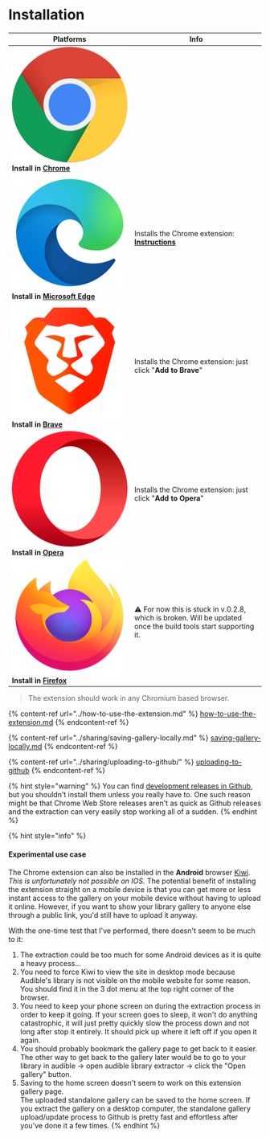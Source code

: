 # Installation

| Platforms                                                                                                                                                                                                  | Info                                                                                                            |
| ---------------------------------------------------------------------------------------------------------------------------------------------------------------------------------------------------------- | --------------------------------------------------------------------------------------------------------------- |
| <img src="../.gitbook/assets/chrome.png" alt="" data-size="line">  **Install in** [**Chrome**](https://chrome.google.com/webstore/detail/audible-library-extractor/deifcolkciolkllaikijldnjeloeaall)       |                                                                                                                 |
| <img src="../.gitbook/assets/edge.png" alt="" data-size="line">  **Install in** [**Microsoft Edge**](https://chrome.google.com/webstore/detail/audible-library-extractor/deifcolkciolkllaikijldnjeloeaall) | Installs the Chrome extension: [**Instructions**](edge-installation-instructions.md)                            |
| <img src="../.gitbook/assets/brave.png" alt="" data-size="line"> **Install in** [**Brave**](https://chrome.google.com/webstore/detail/audible-library-extractor/deifcolkciolkllaikijldnjeloeaall)          | Installs the Chrome extension: just click "**Add to Brave**"                                                    |
| <img src="../.gitbook/assets/opera.png" alt="" data-size="line">  **Install in** [**Opera**](https://chrome.google.com/webstore/detail/audible-library-extractor/deifcolkciolkllaikijldnjeloeaall)         | Installs the Chrome extension: just click "**Add to Opera**"                                                    |
| <img src="../.gitbook/assets/firefox.png" alt="" data-size="line">  **Install in** [**Firefox**](https://addons.mozilla.org/en-US/firefox/addon/audible-library-extractor/)                                | ⚠️ For now this is stuck in v.0.2.8, which is broken. Will be updated once the build tools start supporting it. |

> The extension should work in any Chromium based browser.&#x20;

{% content-ref url="../how-to-use-the-extension.md" %}
[how-to-use-the-extension.md](../how-to-use-the-extension.md)
{% endcontent-ref %}

{% content-ref url="../sharing/saving-gallery-locally.md" %}
[saving-gallery-locally.md](../sharing/saving-gallery-locally.md)
{% endcontent-ref %}

{% content-ref url="../sharing/uploading-to-github/" %}
[uploading-to-github](../sharing/uploading-to-github/)
{% endcontent-ref %}

{% hint style="warning" %}
You can find [development releases in Github](https://github.com/joonaspaakko/audible-library-extractor#how-to-install-developement-releases), but you shouldn't install them unless you really have to. One such reason might be that Chrome Web Store releases aren't as quick as Github releases and the extraction can very easily stop working all of a sudden.
{% endhint %}

{% hint style="info" %}
#### Experimental use case

The Chrome extension can also be installed in the **Android** browser [Kiwi](https://kiwibrowser.com/). _This is unfortunately not possible on IOS._ The potential benefit of installing the extension straight on a mobile device is that you can get more or less instant access to the gallery on your mobile device without having to upload it online. However, if you want to show your library gallery to anyone else through a public link, you'd still have to upload it anyway.

With the one-time test that I've performed, there doesn't seem to be much to it:

1. The extraction could be too much for some Android devices as it is quite a heavy process...
2. You need to force Kiwi to view the site in desktop mode because Audible's library is not visible on the mobile website for some reason. You should find it in the 3 dot menu at the top right corner of the browser.
3. You need to keep your phone screen on during the extraction process in order to keep it going. If your screen goes to sleep, it won't do anything catastrophic, it will just pretty quickly slow the process down and not long after stop it entirely. It should pick up where it left off if you open it again.
4. You should probably bookmark the gallery page to get back to it easier. The other way to get back to the gallery later would be to go to your library in audible → open audible library extractor → click the "Open gallery" button.
5. Saving to the home screen doesn't seem to work on this extension gallery page. \
   The uploaded standalone gallery can be saved to the home screen. If you extract the gallery on a desktop computer, the standalone gallery upload/update process to Github is pretty fast and effortless after you've done it a few times.
{% endhint %}


